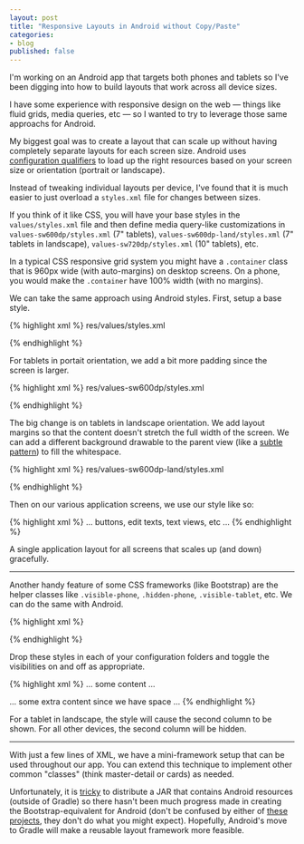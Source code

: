 ```yaml
---
layout: post
title: "Responsive Layouts in Android without Copy/Paste"
categories:
- blog
published: false
---
```


I'm working on an Android app that targets both phones and tablets so I've been
digging into how to build layouts that work across all device sizes.

I have some experience with responsive design on the web &mdash; things like
fluid grids, media queries, etc &mdash; so I wanted to try to leverage those
same approachs for Android.

My biggest goal was to create a layout that can scale up without having
completely separate layouts for each screen size. Android uses 
[configuration qualifiers][cq] to load up the right resources based on your screen
size or orientation (portrait or landscape).

Instead of tweaking individual layouts per device, I've found that it is much
easier to just overload a `styles.xml` file for changes between sizes.

If you think of it like CSS, you will have your base styles in the
`values/styles.xml` file and then define media query-like customizations in
`values-sw600dp/styles.xml` (7" tablets), `values-sw600dp-land/styles.xml` 
(7" tablets in landscape), `values-sw720dp/styles.xml` (10" tablets), etc.

In a typical CSS responsive grid system you might have a `.container` class
that is 960px wide (with auto-margins) on desktop screens. On a phone, you would
make the `.container` have 100% width (with no margins).

We can take the same approach using Android styles. First, setup a base style.

{% highlight xml %}
res/values/styles.xml
<style name="Container">
    <item name="android:layout_margin">0dp</item>
    <item name="android:padding">16dp</item>
    <item name="android:layout_width">match_parent</item>
    <item name="android:layout_height">match_parent</item>
    <item name="android:orientation">vertical</item>
    <item name="android:background">@drawable/container_background</item>
</style>
{% endhighlight %}


For tablets in portait orientation, we add a bit more padding since the 
screen is larger.

{% highlight xml %}
res/values-sw600dp/styles.xml
<style name="Container">
    <item name="android:layout_margin">0dp</item>
    <item name="android:padding">32dp</item>
    <item name="android:layout_width">match_parent</item>
    <item name="android:layout_height">match_parent</item>
    <item name="android:orientation">vertical</item>
    <item name="android:background">@drawable/container_background</item>
</style>
{% endhighlight %}

The big change is on tablets in landscape orientation. We add layout margins
so that the content doesn't stretch the full width of the screen. We can add
a different background drawable to the parent view (like a [subtle pattern][sp])
to fill the whitespace.

{% highlight xml %}
res/values-sw600dp-land/styles.xml
<style name="Container">
    <item name="android:layout_marginRight">130dp</item>
    <item name="android:layout_marginLeft">130dp</item>
    <item name="android:padding">32dp</item>
    <item name="android:layout_width">match_parent</item>
    <item name="android:layout_height">match_parent</item>
    <item name="android:orientation">vertical</item>
    <item name="android:background">@drawable/container_background</item>
</style>
{% endhighlight %}

Then on our various application screens, we use our style like so:

{% highlight xml %}
<LinearLayout style="@style/Container">
  ... buttons, edit texts, text views, etc ...
</LinearLayout>
{% endhighlight %}

A single application layout for all screens that scales up (and down)
gracefully.

---

Another handy feature of some CSS frameworks (like Bootstrap) are the helper
classes like `.visible-phone`, `.hidden-phone`, `.visible-tablet`, etc. We
can do the same with Android.

{% highlight xml %}
<!-- Device Visibility -->
<style name="PhoneOnly">
    <item name="android:visibility">gone</item>
</style>

<style name="TabletOnly">
    <item name="android:visibility">visible</item>
</style>

<style name="TabletPortraitOnly">
    <item name="android:visibility">gone</item>
</style>

<style name="TabletLandscapeOnly">
    <item name="android:visibility">visible</item>
</style>
{% endhighlight %}

Drop these styles in each of your configuration folders and toggle the
visibilities on and off as appropriate.

{% highlight xml %}
<LinearLayout android:id="@+id/column_one">
  ... some content ...
</LinearLayout>

<LinearLayout android:id="@+id/column_two"
  style="@style/TabletLandscapeOnly">
  ... some extra content since we have space ...
</LinearLayout>
{% endhighlight %}

For a tablet in landscape, the style will cause the second column to be shown.
For all other devices, the second column will be hidden.

---

With just a few lines of XML, we have a mini-framework setup that can be used
throughout our app. You can extend this technique to implement other common 
"classes" (think master-detail or cards) as needed.

Unfortunately, it is [tricky][tr] to distribute a JAR that contains Android resources
(outside of Gradle) so there hasn't been much progress made in creating the
Bootstrap-equivalent for Android (don't be confused by either of [these][ab1] 
[projects][ab2],
they don't do what you might expect). Hopefully, Android's move to Gradle will
make a reusable layout framework more feasible.

[sp]: http://mdswanson.com/blog/2012/01/30/repeating-background-textures-in-android.html
[cq]: http://developer.android.com/guide/practices/screens_support.html#DeclaringTabletLayouts
[ab1]: http://www.androidbootstrap.com/
[ab2]: https://github.com/Bearded-Hen/Android-Bootstrap
[tr]: http://stackoverflow.com/questions/1995004/packaging-android-resource-files-within-a-distributable-jar-file
